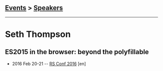 ## [Events](../README.md) > [Speakers](../speakers.md)
---

# Seth Thompson

## ES2015 in the browser: beyond the polyfillable
- 2016 Feb 20-21 -- [RS Conf 2016](https://www.youtube.com/watch?v=g3UeAsiW88U) [en]   
